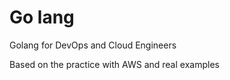 # Go lang
Golang for DevOps and Cloud Engineers

Based on the practice with AWS and real examples









